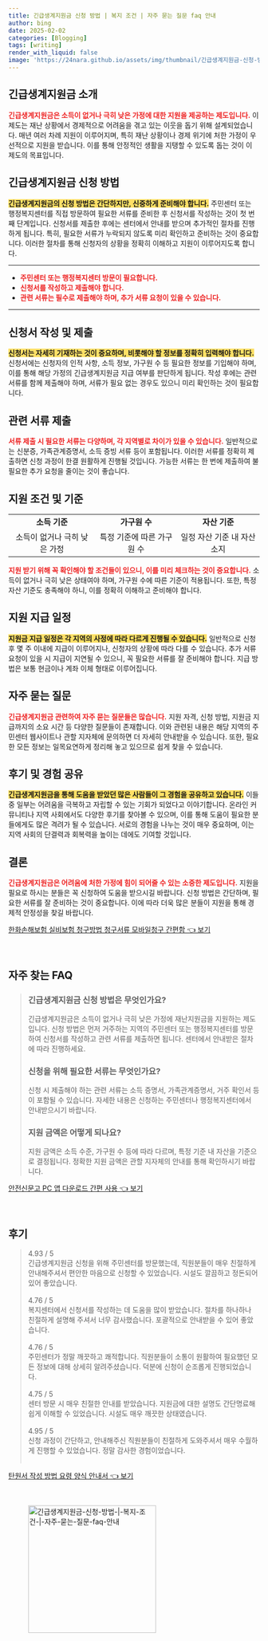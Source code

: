 ```yaml
---
title: 긴급생계지원금 신청 방법 | 복지 조건 | 자주 묻는 질문 faq 안내
author: bing
date: 2025-02-02
categories: [Blogging]
tags: [writing]
render_with_liquid: false
image: 'https://24nara.github.io/assets/img/thumbnail/긴급생계지원금-신청-방법-|-복지-조건-|-자주-묻는-질문-faq-안내.webp'
---
```



<h2 id='긴급생계지원금_소개'>긴급생계지원금 소개</h2>

<p><b><span style="color: #ee2323;">긴급생계지원금은 소득이 없거나 극히 낮은 가정에 대한 지원을 제공하는 제도입니다.</span></b> 이 제도는 재난 상황에서 경제적으로 어려움을 겪고 있는 이웃을 돕기 위해 설계되었습니다. 매년 여러 차례 지원이 이루어지며, 특히 재난 상황이나 경제 위기에 처한 가정이 우선적으로 지원을 받습니다. 이를 통해 안정적인 생활을 지탱할 수 있도록 돕는 것이 이 제도의 목표입니다.</p>

<h2 id='신청방법'>긴급생계지원금 신청 방법</h2>

<p><b><span style="background-color: #ffe066;">긴급생계지원금의 신청 방법은 간단하지만, 신중하게 준비해야 합니다.</span></b> 주민센터 또는 행정복지센터를 직접 방문하여 필요한 서류를 준비한 후 신청서를 작성하는 것이 첫 번째 단계입니다. 신청서를 제출한 후에는 센터에서 안내를 받으며 추가적인 절차를 진행하게 됩니다. 특히, 필요한 서류가 누락되지 않도록 미리 확인하고 준비하는 것이 중요합니다. 이러한 절차를 통해 신청자의 상황을 정확히 이해하고 지원이 이루어지도록 합니다.</p>

<hr />

<ul>
    <li><b><span style="color: #ee2323;">주민센터 또는 행정복지센터 방문이 필요합니다.</span></b></li>
    <li><b><span style="color: #ee2323;">신청서를 작성하고 제출해야 합니다.</span></b></li>
    <li><b><span style="color: #ee2323;">관련 서류는 필수로 제출해야 하며, 추가 서류 요청이 있을 수 있습니다.</span></b></li>
</ul>

<hr />

<h2 id='신청서_작성'>신청서 작성 및 제출</h2>

<p><b><span style="background-color: #ffe066;">신청서는 자세히 기재하는 것이 중요하며, 비롯해야 할 정보를 정확히 입력해야 합니다.</span></b> 신청서에는 신청자의 인적 사항, 소득 정보, 가구원 수 등 필요한 정보를 기입해야 하며, 이를 통해 해당 가정의 긴급생계지원금 지급 여부를 판단하게 됩니다. 작성 후에는 관련 서류를 함께 제출해야 하며, 서류가 필요 없는 경우도 있으니 미리 확인하는 것이 필요합니다.</p>

<h2 id='관련서류'>관련 서류 제출</h2>

<p><b><span style="color: #ee2323;">서류 제출 시 필요한 서류는 다양하며, 각 지역별로 차이가 있을 수 있습니다.</span></b> 일반적으로는 신분증, 가족관계증명서, 소득 증빙 서류 등이 포함됩니다. 이러한 서류를 정확히 제출하면 신청 과정이 한결 원활하게 진행될 것입니다. 가능한 서류는 한 번에 제출하여 불필요한 추가 요청을 줄이는 것이 좋습니다.</p>

<h2 id='지원_조건'>지원 조건 및 기준</h2>

<table>
    <tr>
        <td style="text-align: center; height: 17px;"><b>소득 기준</b></td>
        <td style="text-align: center; height: 17px;"><b>가구원 수</b></td>
        <td style="text-align: center; height: 17px;"><b>자산 기준</b></td>
    </tr>
    <tr>
        <td style="text-align: center; height: 17px;">소득이 없거나 극히 낮은 가정</td>
        <td style="text-align: center; height: 17px;">특정 기준에 따른 가구원 수</td>
        <td style="text-align: center; height: 17px;">일정 자산 기준 내 자산 소지</td>
    </tr>
</table>

<p><b><span style="color: #ee2323;">지원 받기 위해 꼭 확인해야 할 조건들이 있으니, 이를 미리 체크하는 것이 중요합니다.</span></b> 소득이 없거나 극히 낮은 상태여야 하며, 가구원 수에 따른 기준이 적용됩니다. 또한, 특정 자산 기준도 충족해야 하니, 이를 정확히 이해하고 준비해야 합니다.</p>

<h2 id='지원_일정'>지원 지급 일정</h2>

<p><b><span style="background-color: #ffe066;">지원금 지급 일정은 각 지역의 사정에 따라 다르게 진행될 수 있습니다.</span></b> 일반적으로 신청 후 몇 주 이내에 지급이 이루어지나, 신청자의 상황에 따라 다를 수 있습니다. 추가 서류 요청이 있을 시 지급이 지연될 수 있으니, 꼭 필요한 서류를 잘 준비해야 합니다. 지급 방법은 보통 현금이나 계좌 이체 형태로 이루어집니다.</p>

<h2 id='자주_묻는_질문'>자주 묻는 질문</h2>

<p><b><span style="color: #ee2323;">긴급생계지원금 관련하여 자주 묻는 질문들은 많습니다.</span></b> 지원 자격, 신청 방법, 지원금 지급까지의 소요 시간 등 다양한 질문들이 존재합니다. 이와 관련된 내용은 해당 지역의 주민센터 웹사이트나 관할 지자체에 문의하면 더 자세히 안내받을 수 있습니다. 또한, 필요한 모든 정보는 일목요연하게 정리해 놓고 있으므로 쉽게 찾을 수 있습니다.</p>

<h2 id='후기_및_경험'>후기 및 경험 공유</h2>

<p><b><span style="background-color: #ffe066;">긴급생계지원금을 통해 도움을 받았던 많은 사람들이 그 경험을 공유하고 있습니다.</span></b> 이들 중 일부는 어려움을 극복하고 자립할 수 있는 기회가 되었다고 이야기합니다. 온라인 커뮤니티나 지역 사회에서도 다양한 후기를 찾아볼 수 있으며, 이를 통해 도움이 필요한 분들에게도 많은 격려가 될 수 있습니다. 서로의 경험을 나누는 것이 매우 중요하며, 이는 지역 사회의 단결력과 회복력을 높이는 데에도 기여할 것입니다.</p>

<h2 id='결론'>결론</h2>

<p><b><span style="color: #ee2323;">긴급생계지원금은 어려움에 처한 가정에 힘이 되어줄 수 있는 소중한 제도입니다.</span></b> 지원을 필요로 하시는 분들은 꼭 신청하여 도움을 받으시길 바랍니다. 신청 방법은 간단하며, 필요한 서류를 잘 준비하는 것이 중요합니다. 이에 따라 더욱 많은 분들이 지원을 통해 경제적 안정성을 찾길 바랍니다.</p>


<p><a class="click-button" title="한화손해보험 실비보험 청구방법 청구서류 모바일청구 간편함" href="https://24nara.github.io/posts/%ED%95%9C%ED%99%94%EC%86%90%ED%95%B4%EB%B3%B4%ED%97%98-%EC%8B%A4%EB%B9%84%EB%B3%B4%ED%97%98-%EC%B2%AD%EA%B5%AC%EB%B0%A9%EB%B2%95-%EC%B2%AD%EA%B5%AC%EC%84%9C%EB%A5%98-%EB%AA%A8%EB%B0%94%EC%9D%BC%EC%B2%AD%EA%B5%AC-%EA%B0%84%ED%8E%B8%ED%95%A8/" rel="dofollow">한화손해보험 실비보험 청구방법 청구서류 모바일청구 간편함 👈 보기</a></p><br>
<h2 id='자주_찾는_FAQ'>자주 찾는 FAQ</h2>
<div itemscope="" itemtype="https://schema.org/FAQPage"> 
<blockquote> 
<div itemscope="" itemprop="mainEntity" itemtype="https://schema.org/Question"> 
<h3 itemprop="name">긴급생계지원금 신청 방법은 무엇인가요?</h3> 
<div itemscope="" itemprop="acceptedAnswer" itemtype="https://schema.org/Answer"> 
<span itemprop="text"> 
<p>긴급생계지원금은 소득이 없거나 극히 낮은 가정에 재난지원금을 지원하는 제도입니다. 신청 방법은 먼저 거주하는 지역의 주민센터 또는 행정복지센터를 방문하여 신청서를 작성하고 관련 서류를 제출하면 됩니다. 센터에서 안내받은 절차에 따라 진행하세요.</p> 
</span> 
</div> 
</div> 

<div itemscope="" itemprop="mainEntity" itemtype="https://schema.org/Question"> 
<h3 itemprop="name">신청을 위해 필요한 서류는 무엇인가요?</h3> 
<div itemscope="" itemprop="acceptedAnswer" itemtype="https://schema.org/Answer"> 
<span itemprop="text"> 
<p>신청 시 제출해야 하는 관련 서류는 소득 증명서, 가족관계증명서, 거주 확인서 등이 포함될 수 있습니다. 자세한 내용은 신청하는 주민센터나 행정복지센터에서 안내받으시기 바랍니다.</p> 
</span> 
</div> 
</div> 

<div itemscope="" itemprop="mainEntity" itemtype="https://schema.org/Question"> 
<h3 itemprop="name">지원 금액은 어떻게 되나요?</h3> 
<div itemscope="" itemprop="acceptedAnswer" itemtype="https://schema.org/Answer"> 
<span itemprop="text"> 
<p>지원 금액은 소득 수준, 가구원 수 등에 따라 다르며, 특정 기준 내 자산을 기준으로 결정됩니다. 정확한 지원 금액은 관할 지자체의 안내를 통해 확인하시기 바랍니다.</p> 
</span> 
</div> 
</div> 
</blockquote> 
</div>
<p><a class="click-button" title="안전신문고 PC 앱 다운로드 간편 사용" href="https://24nara.github.io/posts/%EC%95%88%EC%A0%84%EC%8B%A0%EB%AC%B8%EA%B3%A0-PC-%EC%95%B1-%EB%8B%A4%EC%9A%B4%EB%A1%9C%EB%93%9C-%EA%B0%84%ED%8E%B8-%EC%82%AC%EC%9A%A9/" rel="dofollow">안전신문고 PC 앱 다운로드 간편 사용 👈 보기</a></p><br>
<h2 id='후기'>후기</h2>
<div itemscope itemtype="https://schema.org/Product">
  <blockquote>
  <div itemprop="review" itemscope itemtype="https://schema.org/Review">
      <div itemprop="reviewRating" itemscope itemtype="https://schema.org/Rating"> <span itemprop="ratingValue">4.93</span> / <span itemprop="bestRating">5</span> </div>
      <span itemprop="reviewBody">긴급생계지원금 신청을 위해 주민센터를 방문했는데, 직원분들이 매우 친절하게 안내해주셔서 편안한 마음으로 신청할 수 있었습니다. 시설도 깔끔하고 정돈되어 있어 좋았습니다.</span>
  </div>
  <br>
  <div itemprop="review" itemscope itemtype="https://schema.org/Review">
      <div itemprop="reviewRating" itemscope itemtype="https://schema.org/Rating"> <span itemprop="ratingValue">4.76</span> / <span itemprop="bestRating">5</span> </div>
      <span itemprop="reviewBody">복지센터에서 신청서를 작성하는 데 도움을 많이 받았습니다. 절차를 하나하나 친절하게 설명해 주셔서 너무 감사했습니다. 포괄적으로 안내받을 수 있어 좋았습니다.</span>
  </div>
  <br>
  <div itemprop="review" itemscope itemtype="https://schema.org/Review">
      <div itemprop="reviewRating" itemscope itemtype="https://schema.org/Rating"> <span itemprop="ratingValue">4.76</span> / <span itemprop="bestRating">5</span> </div>
      <span itemprop="reviewBody">주민센터가 정말 깨끗하고 쾌적합니다. 직원분들이 소통이 원활하여 필요했던 모든 정보에 대해 상세히 알려주셨습니다. 덕분에 신청이 순조롭게 진행되었습니다.</span>
  </div>
  <br>
  <div itemprop="review" itemscope itemtype="https://schema.org/Review">
      <div itemprop="reviewRating" itemscope itemtype="https://schema.org/Rating"> <span itemprop="ratingValue">4.75</span> / <span itemprop="bestRating">5</span> </div>
      <span itemprop="reviewBody">센터 방문 시 매우 친절한 안내를 받았습니다. 지원금에 대한 설명도 간단명료해 쉽게 이해할 수 있었습니다. 시설도 매우 깨끗한 상태였습니다.</span>
  </div>
  <br>
  <div itemprop="review" itemscope itemtype="https://schema.org/Review">
      <div itemprop="reviewRating" itemscope itemtype="https://schema.org/Rating"> <span itemprop="ratingValue">4.95</span> / <span itemprop="bestRating">5</span> </div>
      <span itemprop="reviewBody">신청 과정이 간단하고, 안내해주신 직원분들이 친절하게 도와주셔서 매우 수월하게 진행할 수 있었습니다. 정말 감사한 경험이었습니다.</span>
  </div>
  <br>
  </blockquote>
</div>
<p><a class="click-button" title="탄원서 작성 방법 요령 양식 안내서" href="https://24nara.github.io/posts/%ED%83%84%EC%9B%90%EC%84%9C-%EC%9E%91%EC%84%B1-%EB%B0%A9%EB%B2%95-%EC%9A%94%EB%A0%B9-%EC%96%91%EC%8B%9D-%EC%95%88%EB%82%B4%EC%84%9C/" rel="dofollow">탄원서 작성 방법 요령 양식 안내서 👈 보기</a></p><br>
<figure class="image"><img src="https://24nara.github.io/assets/img/thumbnail/긴급생계지원금-신청-방법-|-복지-조건-|-자주-묻는-질문-faq-안내.webp" alt="긴급생계지원금-신청-방법-|-복지-조건-|-자주-묻는-질문-faq-안내" width="256" height="256"></figure>